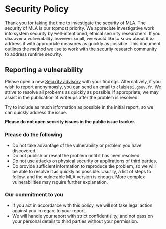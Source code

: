 # Security Policy

Thank you for taking the time to investigate the security of MLA. The security
of MLA is our topmost priority. We appreciate investigative work into system
security by well-intentioned, ethical security researchers. If you discover a
vulnerability, however small, we would like to know about it to address it with
appropriate measures as quickly as possible. This document outlines the method
we use to work with the security research community to address runtime security.

## Reporting a vulnerability

Please open a new [Security advisory](https://github.com/ANSSI-FR/MLA/security/advisories/new) with your findings. Alternatively, if you wish to report anonymously, you can send an email to `club@ssi.gouv.fr`. We strive to resolve all problems as quickly as possible. If appropriate, we may assist in the publication of writeups after the problem is resolved.

Try to include as much information as possible in the initial report, so we can
quickly address the issue.

**Please do not open security issues in the public issue tracker.**

### Please do the following

- Do not take advantage of the vulnerability or problem you have discovered.
- Do not publish or reveal the problem until it has been resolved.
- Do not use attacks on physical security or applications of third parties.
- Do provide sufficient information to reproduce the problem, so we will be able
  to resolve it as quickly as possible. Usually, a list of steps to follow, and
  the vulnerable MLA version is enough. More complex vulnerabilities may
  require further explanation.

### Our commitment to you

- If you act in accordance with this policy, we will not take legal action
  against you in regard to your report.
- We will handle your report with strict confidentiality, and not pass on your
  personal details to third parties without your permission.